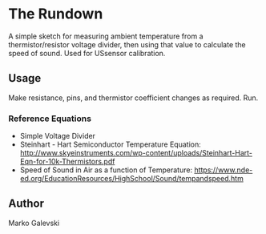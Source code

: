 # The Rundown
A simple sketch for measuring ambient temperature from a thermistor/resistor voltage divider, then using that value to calculate the speed of sound. Used for USsensor calibration.

## Usage
Make resistance, pins, and thermistor coefficient changes as required. Run.

### Reference Equations
* Simple Voltage Divider
* Steinhart - Hart Semiconductor Temperature Equation: http://www.skyeinstruments.com/wp-content/uploads/Steinhart-Hart-Eqn-for-10k-Thermistors.pdf
* Speed of Sound in Air as a function of Temperature: https://www.nde-ed.org/EducationResources/HighSchool/Sound/tempandspeed.htm
## Author
Marko Galevski
